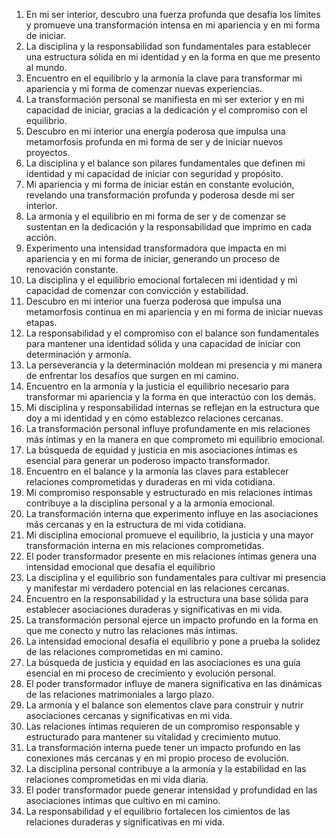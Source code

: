 1. En mi ser interior, descubro una fuerza profunda que desafía los límites y promueve una transformación intensa en mi apariencia y en mi forma de iniciar.
2. La disciplina y la responsabilidad son fundamentales para establecer una estructura sólida en mi identidad y en la forma en que me presento al mundo.
3. Encuentro en el equilibrio y la armonía la clave para transformar mi apariencia y mi forma de comenzar nuevas experiencias.
4. La transformación personal se manifiesta en mi ser exterior y en mi capacidad de iniciar, gracias a la dedicación y el compromiso con el equilibrio.
5. Descubro en mi interior una energía poderosa que impulsa una metamorfosis profunda en mi forma de ser y de iniciar nuevos proyectos.
6. La disciplina y el balance son pilares fundamentales que definen mi identidad y mi capacidad de iniciar con seguridad y propósito.
7. Mi apariencia y mi forma de iniciar están en constante evolución, revelando una transformación profunda y poderosa desde mi ser interior.
8. La armonía y el equilibrio en mi forma de ser y de comenzar se sustentan en la dedicación y la responsabilidad que imprimo en cada acción.
9. Experimento una intensidad transformadora que impacta en mi apariencia y en mi forma de iniciar, generando un proceso de renovación constante.
10. La disciplina y el equilibrio emocional fortalecen mi identidad y mi capacidad de comenzar con convicción y estabilidad.
11. Descubro en mi interior una fuerza poderosa que impulsa una metamorfosis continua en mi apariencia y en mi forma de iniciar nuevas etapas.
12. La responsabilidad y el compromiso con el balance son fundamentales para mantener una identidad sólida y una capacidad de iniciar con determinación y armonía.
13. La perseverancia y la determinación moldean mi presencia y mi manera de enfrentar los desafíos que surgen en mi camino.
14. Encuentro en la armonía y la justicia el equilibrio necesario para transformar mi apariencia y la forma en que interactúo con los demás.
15. Mi disciplina y responsabilidad internas se reflejan en la estructura que doy a mi identidad y en cómo establezco relaciones cercanas.
16. La transformación personal influye profundamente en mis relaciones más íntimas y en la manera en que comprometo mi equilibrio emocional.
17. La búsqueda de equidad y justicia en mis asociaciones íntimas es esencial para generar un poderoso impacto transformador.
18. Encuentro en el balance y la armonía las claves para establecer relaciones comprometidas y duraderas en mi vida cotidiana.
19. Mi compromiso responsable y estructurado en mis relaciones íntimas contribuye a la disciplina personal y a la armonía emocional.
20. La transformación interna que experimento influye en las asociaciones más cercanas y en la estructura de mi vida cotidiana.
21. Mi disciplina emocional promueve el equilibrio, la justicia y una mayor transformación interna en mis relaciones comprometidas.
22. El poder transformador presente en mis relaciones íntimas genera una intensidad emocional que desafía el equilibrio
23. La disciplina y el equilibrio son fundamentales para cultivar mi presencia y manifestar mi verdadero potencial en las relaciones cercanas.
24. Encuentro en la responsabilidad y la estructura una base sólida para establecer asociaciones duraderas y significativas en mi vida.
25. La transformación personal ejerce un impacto profundo en la forma en que me conecto y nutro las relaciones más íntimas.
26. La intensidad emocional desafía el equilibrio y pone a prueba la solidez de las relaciones comprometidas en mi camino.
27. La búsqueda de justicia y equidad en las asociaciones es una guía esencial en mi proceso de crecimiento y evolución personal.
28. El poder transformador influye de manera significativa en las dinámicas de las relaciones matrimoniales a largo plazo.
29. La armonía y el balance son elementos clave para construir y nutrir asociaciones cercanas y significativas en mi vida.
30. Las relaciones íntimas requieren de un compromiso responsable y estructurado para mantener su vitalidad y crecimiento mutuo.
31. La transformación interna puede tener un impacto profundo en las conexiones más cercanas y en mi propio proceso de evolución.
32. La disciplina personal contribuye a la armonía y la estabilidad en las relaciones comprometidas en mi vida diaria.
33. El poder transformador puede generar intensidad y profundidad en las asociaciones íntimas que cultivo en mi camino.
34. La responsabilidad y el equilibrio fortalecen los cimientos de las relaciones duraderas y significativas en mi vida.

